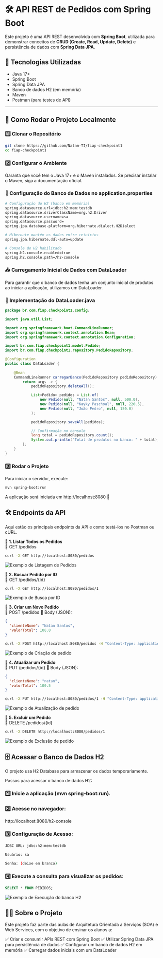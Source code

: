 # 🛠️ API REST de Pedidos com Spring Boot

Este projeto é uma API REST desenvolvida com **Spring Boot**, utilizada para demonstrar conceitos de **CRUD (Create, Read, Update, Delete)** e persistência de dados com **Spring Data JPA**.

## 📌 **Tecnologias Utilizadas**
- Java 17+
- Spring Boot
- Spring Data JPA
- Banco de dados H2 (em memória)
- Maven
- Postman (para testes de API)

---

## 🚀 **Como Rodar o Projeto Localmente**
### **1️⃣ Clonar o Repositório**
```sh
git clone https://github.com/Natan-TI/fiap-checkpoint1
cd fiap-checkpoint1
```

### **2️⃣ Configurar o Ambiente**
Garanta que você tem o Java 17+ e o Maven instalados.
Se precisar instalar o Maven, siga a documentação oficial.

### 📌 Configuração do Banco de Dados no application.properties
```sh
# Configuração do H2 (banco em memória)
spring.datasource.url=jdbc:h2:mem:testdb
spring.datasource.driverClassName=org.h2.Driver
spring.datasource.username=sa
spring.datasource.password=
spring.jpa.database-platform=org.hibernate.dialect.H2Dialect

# Hibernate mantém os dados entre reinícios
spring.jpa.hibernate.ddl-auto=update

# Console do H2 habilitado
spring.h2.console.enabled=true
spring.h2.console.path=/h2-console
```

### 📥 Carregamento Inicial de Dados com DataLoader
Para garantir que o banco de dados tenha um conjunto inicial de produtos ao iniciar a aplicação, utilizamos um DataLoader.

### 📌 Implementação do DataLoader.java
```java
package br.com.fiap.checkpoint1.config;

import java.util.List;

import org.springframework.boot.CommandLineRunner;
import org.springframework.context.annotation.Bean;
import org.springframework.context.annotation.Configuration;

import br.com.fiap.checkpoint1.model.Pedido;
import br.com.fiap.checkpoint1.repository.PedidoRepository;

@Configuration
public class DataLoader {
	
	@Bean
    CommandLineRunner carregarBanco(PedidoRepository pedidoRepository) {
        return args -> {
        	pedidoRepository.deleteAll();

            List<Pedido> pedidos = List.of(
                new Pedido(null, "Natan Santos", null, 500.0),
                new Pedido(null, "Kayky Paschoal", null, 220.5),
                new Pedido(null, "João Pedro", null, 150.0)
    		);

            pedidoRepository.saveAll(pedidos);

            // Confirmação no console
            long total = pedidoRepository.count();
            System.out.println("Total de produtos no banco: " + total);
        };
    }
}
```

### **3️⃣ Rodar o Projeto**
Para iniciar o servidor, execute:
```sh
mvn spring-boot:run
```
A aplicação será iniciada em http://localhost:8080 🚀

## **🛠️ Endpoints da API**
Aqui estão os principais endpoints da API e como testá-los no Postman ou cURL.

**🔹 1. Listar Todos os Pedidos**
<br>
📌 GET /pedidos

```sh
curl -X GET http://localhost:8080/pedidos
```
![Exemplo de Listagem de Pedidos](images/getAll.png)

**🔹 2. Buscar Pedido por ID**
<br>
📌 GET /pedidos/{id}

```sh
curl -X GET http://localhost:8080/pedidos/1
```
![Exemplo de Busca por ID](images/getById.png)

**🔹 3. Criar um Novo Pedido**
<br>
📌 POST /pedidos 📌 Body (JSON):

```json
{
  "clienteNome": "Natan Santos",
  "valorTotal": 100.0
}
```
```sh
curl -X POST http://localhost:8080/pedidos -H "Content-Type: application/json" -d '{"clienteNome": "Natan Santos", "valorTotal": 500.0}'
```
![Exemplo de Criação de pedido](images/create.png)

**🔹 4. Atualizar um Pedido**
<br>
📌 PUT /pedidos/{id} 📌 Body (JSON):

```json
{
  "clienteNome": "natan",
  "valorTotal": 100.5
}
```
```sh
curl -X PUT http://localhost:8080/pedidos/1 -H "Content-Type: application/json" -d '{"clienteNome": "Kayky Paschoal", "valorTotal": 220.5}'
```
![Exemplo de Atualização de pedido](images/update.png)

**🔹 5. Excluir um Pedido**
<br>
📌 DELETE /pedidos/{id}

```sh
curl -X DELETE http://localhost:8080/pedidos/1
```
![Exemplo de Exclusão de pedido](images/delete.png)

## **🗄️ Acessar o Banco de Dados H2**
O projeto usa H2 Database para armazenar os dados temporariamente.

Passos para acessar o banco de dados H2:
### **1️⃣ Inicie a aplicação (mvn spring-boot:run).**

### **2️⃣ Acesse no navegador:**
http://localhost:8080/h2-console

### **3️⃣ Configuração de Acesso:**
```sh
JDBC URL: jdbc:h2:mem:testdb

Usuário: sa

Senha: (deixe em branco)
```

### **4️⃣ Execute a consulta para visualizar os pedidos:**
```sql
SELECT * FROM PEDIDOS;
```
![Exemplo de Execução do banco H2](images/h2.png)

## **👨‍🏫 Sobre o Projeto**
Este projeto faz parte das aulas de Arquitetura Orientada a Serviços (SOA) e Web Services, com o objetivo de ensinar os alunos a:

✅ Criar e consumir APIs REST com Spring Boot
✅ Utilizar Spring Data JPA para persistência de dados
✅ Configurar um banco de dados H2 em memória
✅ Carregar dados iniciais com um DataLoader